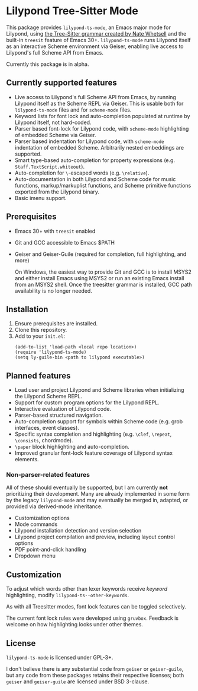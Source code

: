 # Lilypond Tree-Sitter Mode
This package provides `lilypond-ts-mode`, an Emacs major mode for Lilypond, using [the Tree-Sitter grammar created by Nate Whetsell](https://github.com/nwhetsell/tree-sitter-lilypond/) and the built-in `treesit` feature of Emacs 30+. `lilypond-ts-mode` runs Lilypond itself as an interactive Scheme environment via Geiser, enabling live access to Lilypond's full Scheme API from Emacs.

Currently this package is in alpha.

## Currently supported features
* Live access to Lilypond's full Scheme API from Emacs, by running Lilypond itself as the Scheme REPL via Geiser. This is usable both for `lilypond-ts-mode` files and for `scheme-mode` files.
* Keyword lists for font lock and auto-completion populated at runtime by Lilypond itself, not hard-coded.
* Parser based font-lock for Lilypond code, with `scheme-mode` highlighting of embedded Scheme via Geiser.
* Parser based indentation for Lilypond code, with `scheme-mode` indentation of embedded Scheme. Arbitrarily nested embeddings are supported.
* Smart type-based auto-completion for property expressions (e.g. `Staff.TextScript.whiteout`).
* Auto-completion for `\`-escaped words (e.g. `\relative`).
* Auto-documentation in both Lilypond and Scheme code for music functions, markup/markuplist functions, and Scheme primitive functions exported from the Lilypond binary.
* Basic imenu support.

## Prerequisites
* Emacs 30+ with `treesit` enabled
* Git and GCC accessible to Emacs $PATH
* Geiser and Geiser-Guile (required for completion, full highlighting, and more)

  On Windows, the easiest way to provide Git and GCC is to install MSYS2 and either install Emacs using MSYS2 or run an existing Emacs install from an MSYS2 shell. Once the treesitter grammar is installed, GCC path availability is no longer needed.

## Installation
1. Ensure prerequisites are installed.
2. Clone this repository.
3. Add to your `init.el`:
   ```
   (add-to-list 'load-path <local repo location>)
   (require 'lilypond-ts-mode)
   (setq ly-guile-bin <path to lilypond executable>)
   ```

## Planned features
* Load user and project Lilypond and Scheme libraries when initializing the Lilypond Scheme REPL.
* Support for custom program options for the Lilypond REPL.
* Interactive evaluation of Lilypond code.
* Parser-based structured navigation.
* Auto-completion support for symbols within Scheme code (e.g. grob interfaces, event classes).
* Specific syntax completion and highlighting (e.g. `\clef`, `\repeat`, `\consists`, chordmode).
* `\paper` block highlighting and auto-completion.
* Improved granular font-lock feature coverage of Lilypond syntax elements.

### Non-parser-related features
All of these should eventually be supported, but I am currently **not** prioritizing their development. Many are already implemented in some form by the legacy `lilypond-mode` and may eventually be merged in, adapted, or provided via derived-mode inheritance.

* Customization options
* Mode commands
* Lilypond installation detection and version selection
* Lilypond project compilation and preview, including layout control options
* PDF point-and-click handling
* Dropdown menu

## Customization
To adjust which words other than lexer keywords receive *keyword* highlighting, modify `lilypond-ts--other-keywords`.

As with all Treesitter modes, font lock features can be toggled selectively.

The current font lock rules were developed using `gruvbox`. Feedback is welcome on how highlighting looks under other themes.

## License
`lilypond-ts-mode` is licensed under GPL-3+.

I don't believe there is any substantial code from `geiser` or `geiser-guile`, but any code from these packages retains their respective licenses; both `geiser` and `geiser-guile` are licensed under BSD 3-clause.

